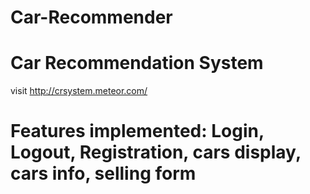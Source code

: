#  Car-Recommender

# Car Recommendation System

visit http://crsystem.meteor.com/

Features implemented:
Login,
Logout,
Registration,
cars display,
cars info,
selling form
=======

